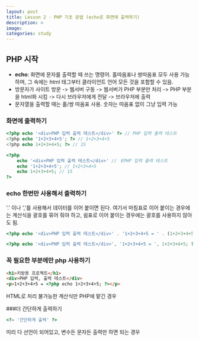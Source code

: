 ```yaml
---
layout: post
title: Lesson 2 - PHP 기초 문법 (echo로 화면에 출력하기)
description: >
image: 
categories: study
---
```


## PHP 시작

* **echo**: 화면에 문자를 출력할 때 쓰는 명령어. 홀따옴표나 쌍따옴표 모두 사용 가능하며, 그 속에는 html 태그부터 클라이언트 언어 모든 것을 포함할 수 있음.
* 방문자가 사이트 방문 -> 웹서버 구동 -> 웹서버가 PHP 부분만 처리 -> PHP 부분을 html화 시킴 -> 다시 브라우저에게 전달 -> 브라우저에 출력
* 문자열을 출력할 때는 홀/쌍 따옴표 사용. 숫자는 따옴표 없이 그냥 입력 가능

### 화면에 출력하기
~~~php
<?php echo '<div>PHP 입력 출력 태스트</div>' ?> // PHP 입력 출력 테스트
<?php echo '1+2+3+4+5'; ?> // 1+2+3+4+5
<?php echo 1+2+3+4+5; ?> // 15
~~~

~~~php
<?php
	echo '<div>PHP 입력 출력 테스트</div>' // ㅖPHP 입력 출력 테스트
	echo '1+2+3+4+5'; // 1+2+3+4+5
	echo 1+2+3+4+5; // 15
?>
~~~

### echo 한번만 사용해서 출력하기
'.' 이나 ','를 사용해서 데이터를 이어 붙이면 된다. 여기서 마침표로 이어 붙이는 경우에는 계산식을 괄호를 묶어 줘야 하고, 쉼표로 이어 붙이는 경우에는 괄호를 사용하지 않아도 됨.

~~~php
<?php echo '<div>PHP 입력 출력 테스트</div>' . '1+2+3+4+5 = ' . (1+2+3+4+5); ?> // 
~~~ 

~~~php
<?php echo '<div>PHP 입력 출력 테스트</div>', '1+2+3+4+5 = ', 1+2+3+4+5; ?>
~~~

### 꼭 필요한 부분에만 php 사용하기
~~~html
<h1>키방용 프로젝트</h1>
<div>PHP 입력, 출력 테스트</div>
<p>1+2+3+4+5 = <?php echo 1+2+3+4+5; ?></p>
~~~
HTML로 처리 불가능한 계산식만 PHP에 맡긴 경우

###더 간단하게 출력하기
~~~php
<?= '간단하게 출력' ?>
~~~
미리 다 선언이 되어있고, 변수든 문자든 출력만 하면 되는 경우

